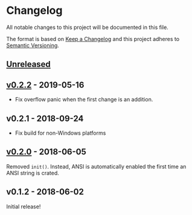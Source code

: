 # Changelog
All notable changes to this project will be documented in this file.

The format is based on [Keep a Changelog](http://keepachangelog.com/en/1.0.0/)
and this project adheres to [Semantic Versioning](http://semver.org/spec/v2.0.0.html).

## [Unreleased]

## [v0.2.2] - 2019-05-16

- Fix overflow panic when the first change is an addition.

## v0.2.1 - 2018-09-24

- Fix build for non-Windows platforms

## [v0.2.0] - 2018-06-05
Removed `init()`. Instead, ANSI is automatically enabled the first time an ANSI string is crated.

## v0.1.2 - 2018-06-02
Initial release!

[Unreleased]: https://github.com/cad97/colored-diff/compare/v0.2.2...HEAD
[v0.2.0]: https://github.com/cad97/colored-diff/compare/v0.1.2...v0.2.0
[v0.2.2]: https://github.com/cad97/colored-diff/compare/v0.2.0...v0.2.2
